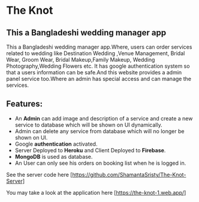 # The Knot 
## This a Bangladeshi wedding manager app 

This a Bangladeshi wedding manager app.Where, users can order services related to wedding like Destination Wedding ,Venue Management, Bridal Wear, Groom Wear, Bridal Makeup,Family Makeup, Wedding Photography,Wedding Flowers etc. It has google authentication system so that a users information can be safe.And this website provides a admin panel service too.Where an admin has special access and can manage the services.

## Features: 
  - An **Admin** can add image and description of a service and create a new service to database which will be shown on UI dynamically.
  - Admin can delete any service from database which will no longer be shown on UI.
  - Google **authentication** activated.
  - Server Deployed to **Heroku** and Client Deployed to **Firebase**.
  - **MongoDB** is used as database. 
  - An User can only see his orders on booking list when he is logged in.

See the server code here [https://github.com/ShamantaSristy/The-Knot-Server]

You may take a look at the application here [https://the-knot-1.web.app/]